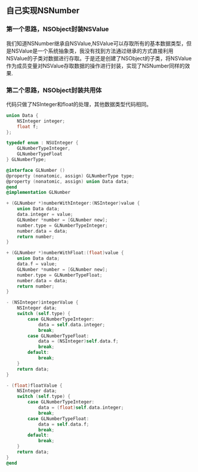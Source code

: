 ## 自己实现NSNumber

### 第一个思路，NSObject封装NSValue

我们知道NSNumber继承自NSValue,NSValue可以存取所有的基本数据类型，但是NSValue是一个系统抽象类，我没有找到方法通过继承的方式直接利用NSValue的子类对数据进行存取。于是还是创建了NSObject的子类，将NSValue作为成员变量对NSValue存取数据的操作进行封装，实现了NSNumber同样的效果.

### 第二个思路，NSObject封装共用体

代码只做了NSInteger和float的处理，其他数据类型代码相同。

```objectivec
union Data {
    NSInteger integer;
    float f;
};

typedef enum : NSUInteger {
    GLNumberTypeInteger,
    GLNumberTypeFloat
} GLNumberType;

@interface GLNumber ()
@property (nonatomic, assign) GLNumberType type;
@property (nonatomic, assign) union Data data;
@end
@implementation GLNumber 

+ (GLNumber *)numberWithInteger:(NSInteger)value {
    union Data data;
    data.integer = value;
    GLNumber *number = [GLNumber new];
    number.type = GLNumberTypeInteger;
    number.data = data;
    return number;
}

+ (GLNumber *)numberWithFloat:(float)value {
    union Data data;
    data.f = value;
    GLNumber *number = [GLNumber new];
    number.type = GLNumberTypeFloat;
    number.data = data;
    return number;
}

- (NSInteger)integerValue {
    NSInteger data;
    switch (self.type) {
        case GLNumberTypeInteger:
            data = self.data.integer;
            break;
        case GLNumberTypeFloat:
            data = (NSInteger)self.data.f;
            break;
        default:
            break;
    }
    return data;
}

- (float)floatValue {
    NSInteger data;
    switch (self.type) {
        case GLNumberTypeInteger:
            data = (float)self.data.integer;
            break;
        case GLNumberTypeFloat:
            data = self.data.f;
            break;
        default:
            break;
    }
    return data;
}
@end
```
